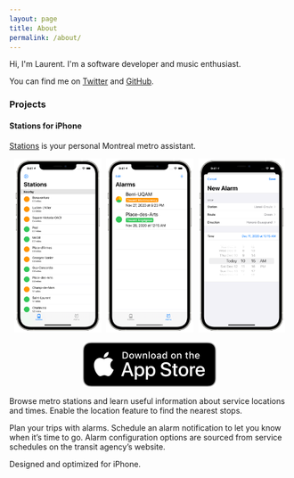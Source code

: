 ```yaml
---
layout: page
title: About
permalink: /about/
---
```


Hi, I'm Laurent. I'm a software developer and music enthusiast. 

You can find me on [Twitter][twitter] and [GitHub][github].

### Projects

#### Stations for iPhone

[Stations][stations] is your personal Montreal metro assistant.

<p style="text-align: center;">
    <img src="/assets/images/stations/iphone-navigate.png" alt="Stops" style="max-width: 31%; margin-right: 1%;" />
    <img src="/assets/images/stations/iphone-trips.png" alt="Trips" style="max-width: 31%; margin-right: 1%;" />
    <img src="/assets/images/stations/iphone-new-alarm.png" alt="New Alarm" style="max-width: 31%;" />
</p>

<p style="text-align: center;">
    <a href="https://apps.apple.com/us/app/stations/id1542405750">
        <img class="app-store-badge" src="/assets/images/appstore.svg" alt="Download on the App Store">
    </a>
</p>

Browse metro stations and learn useful information about service locations and times. Enable the location feature to find the nearest stops.

Plan your trips with alarms. Schedule an alarm notification to let you know when it’s time to go. Alarm configuration options are sourced from service schedules on the transit agency’s website.

Designed and optimized for iPhone.

[stations]: https://stationsmontreal.app
[twitter]: https://twitter.com/laurentboileau
[github]: https://github.com/laurentboileau
